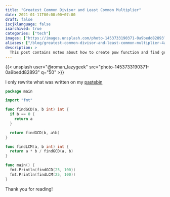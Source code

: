 ```yaml
---
title: "Greatest Common Divisor and Least Common Multiplier"
date: 2021-01-11T00:00:00+07:00
draft: false
iscjklanguage: false
isarchived: true
categories: ["tech"]
images: ["https://images.unsplash.com/photo-1453733190371-0a9bedd82893?w=1920&q=50"]
aliases: ["/blog/greatest-common-divisor-and-least-common-multiplier-4a0275"]
description: >
  This post contains notes about how to create pow function and find greatest common divisor & least common multiplier
---
```


{{< unsplash user="@roman_lazygeek" src="photo-1453733190371-0a9bedd82893" q="50" >}}

I only rewrite what was written on my [pastebin](https://pastebin.com/eDNgaM7F)

```go
package main

import "fmt"

func findGCD(a, b int) int {
  if b == 0 {
    return a
  }

  return findGCD(b, a%b)
}

func findLCM(a, b int) int {
  return a * b / findGCD(a, b)
}

func main() {
  fmt.Println(findGCD(25, 100))
  fmt.Println(findLCM(25, 100))
}
```

Thank you for reading!
